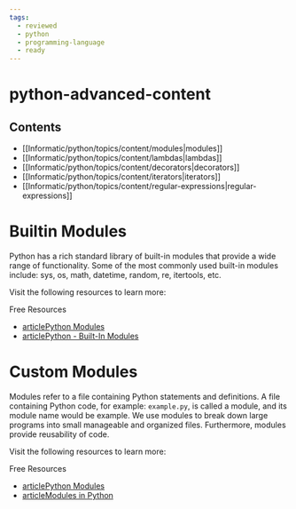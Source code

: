 ```yaml
---
tags:
  - reviewed
  - python
  - programming-language
  - ready
---
```


# python-advanced-content

## Contents

- [[Informatic/python/topics/content/modules|modules]]
- [[Informatic/python/topics/content/lambdas|lambdas]]
- [[Informatic/python/topics/content/decorators|decorators]]
- [[Informatic/python/topics/content/iterators|iterators]]
- [[Informatic/python/topics/content/regular-expressions|regular-expressions]]

# Builtin Modules

Python has a rich standard library of built-in modules that provide a wide range of functionality. Some of the most commonly used built-in modules include: sys, os, math, datetime, random, re, itertools, etc.

Visit the following resources to learn more:

Free Resources

- [articlePython Modules](https://www.digitalocean.com/community/tutorials/python-modules)
- [articlePython - Built-In Modules](https://www.knowledgehut.com/tutorials/python-tutorial/python-built-in-modules)

# Custom Modules

Modules refer to a file containing Python statements and definitions. A file containing Python code, for example: `example.py`, is called a module, and its module name would be example. We use modules to break down large programs into small manageable and organized files. Furthermore, modules provide reusability of code.

Visit the following resources to learn more:

Free Resources

- [articlePython Modules](https://docs.python.org/3/tutorial/modules.html)
- [articleModules in Python](https://www.programiz.com/python-programming/modules)